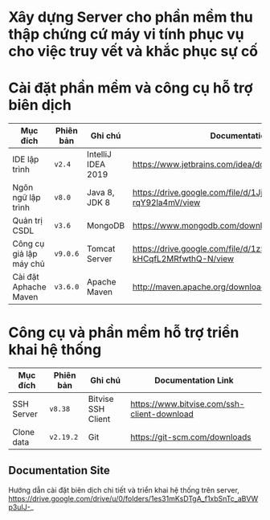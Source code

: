 # Xây dựng Server cho phần mềm thu thập chứng cứ máy vi tính phục vụ cho việc truy vết và khắc phục sự cố
# Cài đặt phần mềm và công cụ hỗ trợ biên dịch

| Mục đích | Phiên bản | Ghi chú | Documentation Link |
| --- | --- | --- | --- |
| IDE lập trình | `v2.4` | IntelliJ IDEA 2019 | https://www.jetbrains.com/idea/download/#section=windows |
| Ngôn ngữ lập trình | `v8.0` | Java 8, JDK 8 | https://drive.google.com/file/d/1Jj8TB39VNWCeHjx3sQC_T-rqY92la4mV/view |
| Quản trị CSDL | `v3.6` | MongoDB | https://www.mongodb.com/download-center |
| Công cụ giả lập máy chủ | `v9.0.6` | Tomcat Server | https://drive.google.com/file/d/1z5u4igaH1uIapUW-kHCqfL2MRfwthQ-N/view |
| Cài đặt Aphache Maven | `v3.6.0` | Apache Maven | http://maven.apache.org/download.cgi |

# Công cụ và phần mềm hỗ trợ triển khai hệ thống
| Mục đích | Phiên bản | Ghi chú | Documentation Link |
| --- | --- | --- | --- |
| SSH Server  | `v8.38` | Bitvise SSH Client | https://www.bitvise.com/ssh-client-download |
| Clone data | `v2.19.2` | Git | https://git-scm.com/downloads |

## Documentation Site
Hướng dẫn cài đặt biên dịch chi tiết và triển khai hệ thống trên server, https://drive.google.com/drive/u/0/folders/1es31mKsDTgA_f1xbSnTc_aBVWp3uIJ-_
